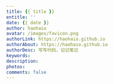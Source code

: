 ```yaml
---
title: {{ title }}
entitle: ''
date: {{ date }}
author: haohaio
avatar: /images/favicon.png
authorLink: https://haohaio.github.io
authorAbout: https://haohaio.github.io
authorDesc: 写写代码，记记笔记
keywords: 
description: 
photos: 
comments: false
---
```

